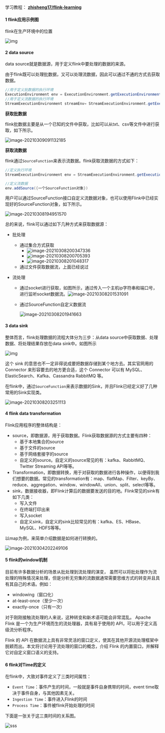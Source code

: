 学习教程： [**zhisheng17/flink-learning**](https://github.com/zhisheng17/flink-learning)

#### 1 flink应用示例图

flink在生产环境中的位置

![img](https://zhisheng-blog.oss-cn-hangzhou.aliyuncs.com/images/NyzY5t.jpg)



#### 2 data source

data source就是数据源，用于定义flink中要处理的数据的来源。

由于flink既可以处理批数据，又可以处理流数据，因此可以通过不通的方式去获取数据。

```java
//用于定义批数据的执行环境
ExecutionEnvironment env = ExecutionEnvironment.getExecutionEnvironment();
//用于定义流数据的执行环境
StreamExecutionEnvironment streamEnv= StreamExecutionEnvironment.getExecutionEnvironment();
```

**获取批数据**

flink批数据主要是从一个已知的文件中获取，比如可以从txt、csv等文件中进行获取，如下所示。

![image-20210309091132185](C:\Users\Administrator\AppData\Roaming\Typora\typora-user-images\image-20210309091132185.png)

**获取流数据**

flink通过`SourceFunction`来表示流数据。flink获取流数据的方式如下：

```java
//定义执行环境
StreamExecutionEnvironment env = StreamExecutionEnvironment.getExecutionEnvironment();

//定义流数据
env.addSource({一个SourceFunction对象})
```

用户可以通过SourceFunction接口自定义流数据对象，也可以使用Flink中已经实现好的SourceFunction对象，如下所示。

![image-20210308194951570](C:\Users\Administrator\AppData\Roaming\Typora\typora-user-images\image-20210308194951570.png)

总的来说，flink可以通过如下几种方式来获取数据源：

- 批处理
  - 通过集合方式获取
    - ![image-20210308200347336](C:\Users\Administrator\AppData\Roaming\Typora\typora-user-images\image-20210308200347336.png)
    - ![image-20210308200705393](C:\Users\Administrator\AppData\Roaming\Typora\typora-user-images\image-20210308200705393.png)
    - ![image-20210308201048317](C:\Users\Administrator\AppData\Roaming\Typora\typora-user-images\image-20210308201048317.png)
  - 通过文件获取数据流，上面已经说过

- 流处理

  - 通过socket进行获取，如图所示，通过传入一个主机ip字符串和端口号，进行监听socket数据流。![image-20210308201531091](C:\Users\Administrator\AppData\Roaming\Typora\typora-user-images\image-20210308201531091.png)

  - 通过SourceFunction自定义数据流

    ![image-20210308201941663](C:\Users\Administrator\AppData\Roaming\Typora\typora-user-images\image-20210308201941663.png)

#### 3 data sink

整体而言，flink处理数据的流程大体分为三步：从data source中获取数据、处理数据、将处理结果存放在data sink中。如图所示

![img](https://zhisheng-blog.oss-cn-hangzhou.aliyuncs.com/images/raHGlh.jpg)

这个 sink 的意思也不一定非得说成要把数据存储到某个地方去。其实官网用的 Connector 来形容要去的地方更合适，这个 Connector 可以有 MySQL、ElasticSearch、Kafka、Cassandra RabbitMQ 等。

在flink中，通过`SourceFunction`来表示数据的Sink，并且Flink已经定义好了几种常用的Sink实现类。

![image-20210308203251113](C:\Users\Administrator\AppData\Roaming\Typora\typora-user-images\image-20210308203251113.png)

#### 4 flink data transformation 

Flink应用程序的整体结构是：

- source，即数据源，用于获取数据。Flink获取数据源的方式主要有四种：
  - 基于本地集合的source
  - 基于文件的source
  - 基于网络套接字的source
  - 自定义的source。自定义的source常见的有：kafka、RabbitMQ、Twitter Streaming API等等。
- Transformation，即数据转换，用于对获取的数据进行各种操作，以便得到我们想要的数据。常见的transformation有：map、flatMap、Filter、keyBy、reduce、aggregation、window、windowAll、union、split、select等等。
- sink，数据接收器，即Flink计算后的数据要发送的目的地。Flink常见的sink有如下几类：
  - 写入文件
  - 在终端打印出来
  - 写入socket
  - 自定义sink，自定义的sink比较常见的有：kafka、ES、HBase、MySQL、HDFS等等。

以map为例，来简单介绍数据是如何进行转换的。

![image-20210304202249106](C:\Users\Administrator\AppData\Roaming\Typora\typora-user-images\image-20210304202249106.png)

#### 5 flink的window机制

目前有许多数据分析的场景从批处理到流处理的演变， 虽然可以将批处理作为流处理的特殊情况来处理，但是分析无穷集的流数据通常需要思维方式的转变并且具有其自己的术语。例如：

- windowing（窗口化）
- at-least-once（至少一次）
- exactly-once（只有一次）

对于刚刚接触流处理的人来说，这种转变和新术语可能会非常混乱。 Apache Flink 是一个为生产环境而生的流处理器，具有易于使用的 API，可以用于定义高级流分析程序。

Flink 的 API 在数据流上具有非常灵活的窗口定义，使其在其他开源流处理框架中脱颖而出。本文将讨论用于流处理的窗口的概念，介绍 Flink 的内置窗口，并解释它对自定义窗口语义的支持。

#### 6 flink对Time的定义

在flink中，大致对事件定义了三类时间属性：

- `Event Time`：事件产生的时间，一般就是事件自身携带的时间，event time取决于事件自身，与其他因素无关。
- `Ingestion Time`：事件进入Flink的时间
- `Process Time`：事件被flink开始处理的时间

下面是一张关于这三类时间的关系图。

![sss](https://zhisheng-blog.oss-cn-hangzhou.aliyuncs.com/images/ZjX712.jpg)

